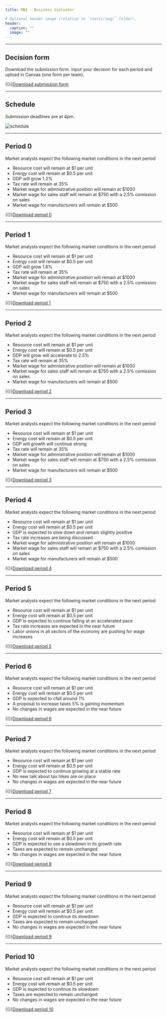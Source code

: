 ```yaml
---
title: MBA - Business Simluator

# Optional header image (relative to `static/img/` folder).
header:
  caption: ""
  image: ""
---
```


---

## Decision form

Download the submission form. Input your decision for each period and upload in Canvas (one form per team).

{{<icon name="file-excel" pack="fas">}}[Download submission form](Submission%20form.xlsx)

---

## Schedule

Submission deadlines are at <span class="red">4pm</span>.

![schedule](Schedule.png)

---

## Period 0

Market analysts expect the following market conditions in the next period

* Resource cost will remain at $1 per unit
* Energy cost will remain at $0.5 per unit
* GDP will grow 1.2%
* Tax rate will remain at 35%
* Market wage for admnistrative position will remain at $1000
* Market wage for sales staff will remain at $750 with a 2.5% comission on sales
* Market wage for manufacturers will remain at $500  

{{<icon name="file-excel" pack="fas">}}[Download period 0](Period%200.xlsx)

---

## Period 1

Market analysts expect the following market conditions in the next period

* Resource cost will remain at $1 per unit
* Energy cost will remain at $0.5 per unit
* GDP will grow 1.8%
* Tax rate will remain at 35%
* Market wage for admnistrative position will remain at $1000
* Market wage for sales staff will remain at $750 with a 2.5% comission on sales
* Market wage for manufacturers will remain at $500  

{{<icon name="file-excel" pack="fas">}}[Download period 1](Period%201.xlsx)

---

## Period 2

Market analysts expect the following market conditions in the next period

* Resource cost will remain at $1 per unit
* Energy cost will remain at $0.5 per unit
* GDP will grow will accelerate to 2.5%
* Tax rate will remain at 35%
* Market wage for admnistrative position will remain at $1000
* Market wage for sales staff will remain at $750 with a 2.5% comission on sales
* Market wage for manufacturers will remain at $500  

{{<icon name="file-excel" pack="fas">}}[Download period 2](Period%202.xlsx)


---

## Period 3

Market analysts expect the following market conditions in the next period

* Resource cost will remain at $1 per unit
* Energy cost will remain at $0.5 per unit
* GDP will growth will continue strong
* Tax rate will remain at 35%
* Market wage for admnistrative position will remain at $1000
* Market wage for sales staff will remain at $750 with a 2.5% comission on sales
* Market wage for manufacturers will remain at $500  

{{<icon name="file-excel" pack="fas">}}[Download period 3](Period%203.xlsx)


---

## Period 4

Market analysts expect the following market conditions in the next period

* Resource cost will remain at $1 per unit
* Energy cost will remain at $0.5 per unit
* GDP is expected to slow down and remain slightly positive
* Tax rate increases are being discussed
* Market wage for admnistrative position will remain at $1000
* Market wage for sales staff will remain at $750 with a 2.5% comission on sales
* Market wage for manufacturers will remain at $500  

{{<icon name="file-excel" pack="fas">}}[Download period 4](Period%204.xlsx)


---

## Period 5

Market analysts expect the following market conditions in the next period

* Resource cost will remain at $1 per unit
* Energy cost will remain at $0.5 per unit
* GDP is expected to continue falling at an accelerated pace
* Tax rate increases are expected in the near future
* Labor unions in all sectors of the economy are pushing for wage increases

{{<icon name="file-excel" pack="fas">}}[Download period 5](Period%205.xlsx)


---

## Period 6

Market analysts expect the following market conditions in the next period

* Resource cost will remain at $1 per unit
* Energy cost will remain at $0.5 per unit
* GDP is expected to cfall around 1%
* A proposal to increase taxes 5% is gaining momentum
* No changes in wages are expected in the near future

{{<icon name="file-excel" pack="fas">}}[Download period 6](Period%206.xlsx)


---

## Period 7

Market analysts expect the following market conditions in the next period

* Resource cost will remain at $1 per unit
* Energy cost will remain at $0.5 per unit
* GDP is expected to continue growing at a stable rate
* No new talk about tax hikes are on place
* No changes in wages are expected in the near future

{{<icon name="file-excel" pack="fas">}}[Download period 7](Period%207.xlsx)


---

## Period 8

Market analysts expect the following market conditions in the next period

* Resource cost will remain at $1 per unit
* Energy cost will remain at $0.5 per unit
* GDP is expected to see a slowdown in its growth rate
* Taxes are expected to remain unchanged
* No changes in wages are expected in the near future

{{<icon name="file-excel" pack="fas">}}[Download period 8](Period%208.xlsx)


---

## Period 9

Market analysts expect the following market conditions in the next period

* Resource cost will remain at $1 per unit
* Energy cost will remain at $0.5 per unit
* GDP is expected to conitnue its slowdown
* Taxes are expected to remain unchanged
* No changes in wages are expected in the near future

{{<icon name="file-excel" pack="fas">}}[Download period 9](Period%209.xlsx)

---

## Period 10

Market analysts expect the following market conditions in the next period

* Resource cost will remain at $1 per unit
* Energy cost will remain at $0.5 per unit
* GDP is expected to conitnue its slowdown
* Taxes are expected to remain unchanged
* No changes in wages are expected in the near future

{{<icon name="file-excel" pack="fas">}}[Download period 10](Period%2010.xlsx)